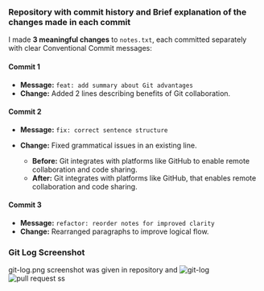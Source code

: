 ### 	Repository with commit history and Brief explanation of the changes made in each commit

I made **3 meaningful changes** to `notes.txt`, each committed separately with clear Conventional Commit messages:

####  Commit 1
- **Message:** `feat: add summary about Git advantages`
- **Change:** Added 2 lines describing benefits of Git collaboration.

####  Commit 2
- **Message:** `fix: correct sentence structure`
- **Change:** Fixed grammatical issues in an existing line.
  
  - **Before:** Git integrates with platforms like GitHub to enable remote collaboration and code sharing.  
  - **After:** Git integrates with platforms like GitHub, that enables remote collaboration and code sharing.

####  Commit 3
- **Message:** `refactor: reorder notes for improved clarity`
- **Change:** Rearranged paragraphs to improve logical flow.

###  Git Log Screenshot
git-log.png
screenshot was given in repository and 
![git-log](https://github.com/user-attachments/assets/c64aa94c-bba6-4e00-ae1a-22afc51af6a2)
![pull request ss](https://github.com/user-attachments/assets/cc03f854-202c-4816-99bb-ee94609ab0d5)
